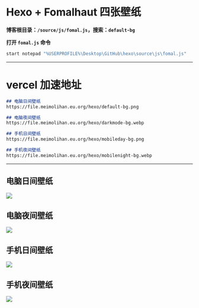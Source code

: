 # Hexo + Fomalhaut 四张壁纸



**博客根目录：`/source/js/fomal.js`，搜索：`default-bg`**

**打开 `fomal.js` 命令**

```bash
start notepad "%USERPROFILE%\Desktop\GitHub\hexo\source\js\fomal.js"
```



---

# vercel 加速地址

```markdown
## 电脑日间壁纸
https://file.meimolihan.eu.org/hexo/default-bg.png

## 电脑夜间壁纸
https://file.meimolihan.eu.org/hexo/darkmode-bg.webp

## 手机日间壁纸
https://file.meimolihan.eu.org/hexo/mobileday-bg.png

## 手机夜间壁纸
https://file.meimolihan.eu.org/hexo/mobilenight-bg.webp
```



---



## 电脑日间壁纸
![](https://file.meimolihan.eu.org/hexo/default-bg.png)

## 电脑夜间壁纸
![](https://file.meimolihan.eu.org/hexo/darkmode-bg.webp)

## 手机日间壁纸
![](https://file.meimolihan.eu.org/hexo/mobileday-bg.png)

## 手机夜间壁纸
![](https://file.meimolihan.eu.org/hexo/mobilenight-bg.webp)
